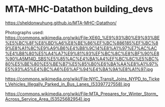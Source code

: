 # MTA-MHC-Datathon building_devs
https://sheldonwuhung.github.io/MTA-MHC-Datathon/

Photographs used:
https://commons.wikimedia.org/wiki/File:XE60_%E9%93%B0%E9%93%BE%E5%BC%8F%E8%BD%A6%E8%BE%86%EF%BC%886185%EF%BC%89%E8%A1%8C%E9%A9%B6%E4%B8%9C14%E8%A1%97%E7%AC%AC%E4%B8%80%E5%A4%A7%E9%81%93%EF%BC%8C%E8%BF%90%E8%90%A5M14D_SBS%E5%85%AC%E4%BA%A4%EF%BC%8C%E5%BC%80%E5%BE%80%E5%BE%B7%E5%85%B0%E6%BA%AA%E8%A1%97%E5%93%A5%E4%BC%A6%E6%AF%94%E4%BA%9A%E8%A1%97.jpg

https://commons.wikimedia.org/wiki/File:NYC_Transit_Joins_NYPD_to_Ticket_Vehicles_Illegally_Parked_in_Bus_Lanes_(53397727558).jpg

https://commons.wikimedia.org/wiki/File:MTA_Prepares_for_Winter_Storm_Across_Service_Area_(53525682954).jpg